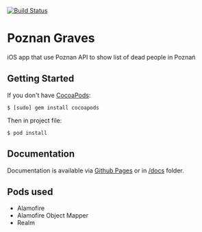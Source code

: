 [![Build Status](https://travis-ci.org/KarolMajka/Groby-Poznanskie-API.svg?branch=master)](https://travis-ci.org/KarolMajka/Groby-Poznanskie-API)
# Poznan Graves
iOS app that use Poznan API to show list of dead people in Poznań

## Getting Started
If you don't have [CocoaPods](https://cocoapods.org/):
 
`$ [sudo] gem install cocoapods`
 
Then in project file:
 
`$ pod install`

## Documentation
Documentation is available via [Github Pages](https://karolmajka.github.io/Groby-Poznanskie-API/) or in [/docs](https://github.com/KarolMajka/Groby-Poznanskie-API/tree/master/docs) folder.

## Pods used
- Alamofire
- Alamofire Object Mapper
- Realm

